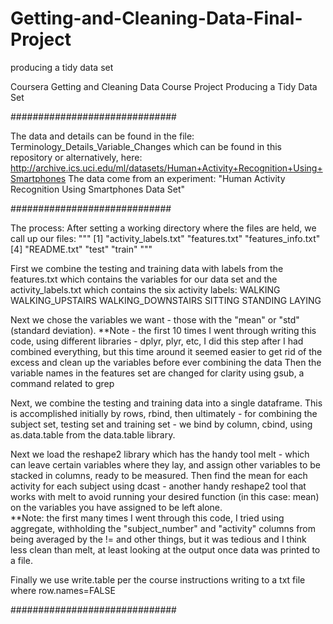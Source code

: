 Getting-and-Cleaning-Data-Final-Project
=======================================

producing a tidy data set

Coursera Getting and Cleaning Data Course Project Producing a Tidy Data Set

##############################

The data and details can be found in the file: Terminology_Details_Variable_Changes which can be found in this repository or alternatively, 
here: http://archive.ics.uci.edu/ml/datasets/Human+Activity+Recognition+Using+Smartphones 
The data come from an experiment: "Human Activity Recognition Using Smartphones Data Set"

#############################

The process: 
After setting a working directory where the files are held, we call up our files: 
""" 
[1] "activity_labels.txt" "features.txt" "features_info.txt"
[4] "README.txt" "test" "train" 
""" 

First we combine the testing and training data with labels from the features.txt which contains the variables for our data set
and the activity_labels.txt which contains the six activity labels: 
WALKING WALKING_UPSTAIRS WALKING_DOWNSTAIRS SITTING STANDING LAYING 

Next we chose the variables we want - those with the "mean" or "std" (standard deviation).
	**Note - the first 10 times I went through writing this code, using different libraries - dplyr, plyr, etc, I did this step after I had combined everything, 
	but this time around it seemed easier to get rid of the excess and clean up the variables before ever combining the data 
Then the variable names in the features set are changed for clarity using gsub, a command related to grep

Next, we combine the testing and training data into a single dataframe. This is accomplished initially by rows, rbind, then ultimately - for 
combining the subject set, testing set and training set - we bind by column, cbind, using as.data.table from the data.table library.

Next we load the reshape2 library which has the handy tool melt - which can leave certain variables where they lay, and assign other variables to be stacked in 
columns, ready to be measured. Then find the mean for each activity for each subject using dcast - another handy reshape2 tool that works with melt to avoid running your desired function 
(in this case: mean) on the variables you have assigned to be left alone. 	
	**Note: the first many times I went through this code, I tried using aggregate, withholding the "subject_number" and "activity" columns from being averaged by the != and other things, 
		but it was tedious and I think less clean than melt, at least looking at the output once data was printed to a file.

Finally we use write.table per the course instructions writing to a txt file where row.names=FALSE

##############################
